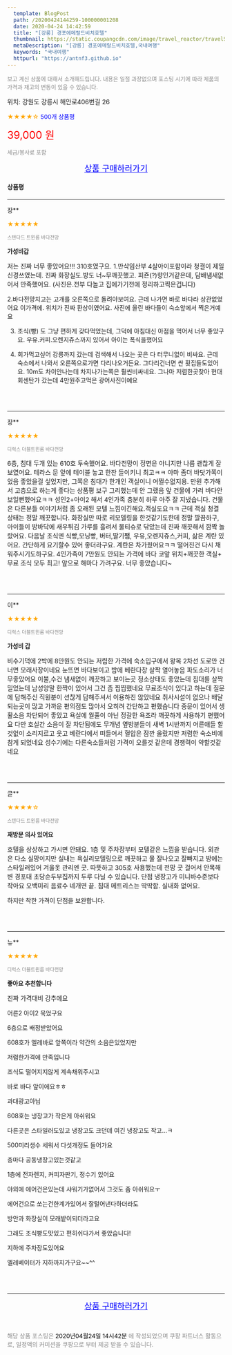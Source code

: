 ```yaml
---
  template: BlogPost
  path: /20200424144259-100000001208
  date: 2020-04-24 14:42:59
  title: "[강릉] 경포에메랄드비치호텔"
  thumbnail: https://static.coupangcdn.com/image/travel_reactor/travelSeller/hotel/A00101946/c2603411-f911-49d5-bfd1-1f82a12cc913.jpg
  metaDescription: "[강릉] 경포에메랄드비치호텔,국내여행"
  keywords: "국내여행"
  httpurl: "https://antnf3.github.io"
---
```

  
<span style="color: #888;font-size:0.8rem">보고 계신 상품에 대해서 소개해드립니다.
내용은 일절 과장없으며 포스팅 시기에 따라 제품의 가격과 재고의 변동이 있을 수 있습니다.</span>
  
<span style="font-size: 0.9rem;">위치: 강원도 강릉시 해안로406번길 26 </span>
  
<span style="color: orange;">★★★★☆</span> <span style="color: blue;font-size: 0.85rem;">500개 상품평</span>
  
<span style="color: red;font-size: 1.5rem;">39,000 원</span>
  
<span style="color: #888;font-size:0.8rem">세금/봉사료 포함</span>





<p align="center"><a href="http://me2.do/GvF5GS2j" style="font-size: 1.2rem; color: blue;">상품 구매하러가기</a></p>

#### 상품평
  
---
  
장**
    
<span style="color: orange;">★★★★★</span>
    
<span style="color: #888;font-size:0.7rem">스탠다드 트윈룸 바다전망</span>
    
<span style="font-size:0.85rem">**가성비갑**</span>
    
<span style="font-size: 0.9rem;">저는 진짜 너무 좋았어요!!!
310호였구요.
1.만삭임산부 4살아이포함이라 청결이 제일 신경쓰였는데.
진짜 화장실도.방도 너~무깨끗했고.
피죤(?)향인거같은데, 담배냄새없어서 만족했어요.
(사진은.전부 다놀고 집에가기전에 정리하고찍은겁니다)

2.바다전망치고는 고개를 오른쪽으로 돌려야보여요.
근데 나가면 바로 바다라 상관없었어요
이가격에. 위치가 진짜 환상이였어요.
사진에 올린 바다들이 숙소앞에서 찍은거예요

3. 조식(빵) 도 그냥 편하게 갖다먹었는데,
그덕에 아침대신 아점을 먹어서 너무 좋았구요.
우유.커피.오렌지쥬스까지 있어서 아이는 폭식을했어요

4. 회가먹고싶어 강릉까지 갔는데 검색해서 나오는 곳은 다 터무니없이 비싸요. 근데 숙소에서 나와서 오른쪽으로가면 다리나오거든요. 그다리건너면 싼 횟집들도있어요.
10m도  차이안나는데 차지나가는쪽은  훨씬비싸네요.
그나마 저렴한곳찾아 현대회센탄가 갔는데 4만원주고먹은 광어사진이예요</span>
    
<br>
<br>

---
  
장**
    
<span style="color: orange;">★★★★★</span>
    
<span style="color: #888;font-size:0.7rem">디럭스 더블트윈룸 바다전망</span>
    

    
<span style="font-size: 0.9rem;">6층, 침대 두개 있는 610호 투숙했어요. 
바다전망이 정면은 아니지만 나름 괜찮게 잘 보였어요.
테라스 문 앞에 테이블 놓고 한잔 들이키니 최고ㅋㅋ
아마 좀더 바닷가쪽이었음 좋았을걸 싶었지만, 그쪽은 침대가 한개인 객실이니 어쩔수없지용. 
만원 추가해서 고층으로 하는게 좋다는 상품평 보구 그리했는데 안 그랬음 앞 건물에 가려 바다안보일뻔했어요ㅋㅋ
성인2+아이2 해서 4인가족 충분히 하루 아주 잘 지냈습니다.
건물은 다른분들 이야기처럼 좀 오래된 모텔 느낌이긴해요.객실도요ㅋㅋ 근데 객실 청결 상태는 정말 깨끗합니다. 화장실만 따로 리모델링을 한것같기도한데 정말 깔끔하구, 아이들이 방바닥에 새우튀김 가루를 흘려서 물티슈로 닦았는데 진짜 깨끗해서 깜짝 놀랐어요.
다음날 조식엔 식빵,모닝빵, 버터,딸기쨈, 우유,오렌지쥬스,커피, 삶은 계란 있어요. 간단하게 요기할수 있어 좋더라구요. 계란은 차가웠어요ㅋㅋ
떨어진건 다시 채워주시기도하구요. 
4인가족이 7만원도 안되는 가격에 
바다 코앞 위치+깨끗한 객실+ 무료 조식 모두 최고!
앞으로 해마다 가려구요.
너무 좋았습니다~</span>
    
<br>
<br>

---
  
이**
    
<span style="color: orange;">★★★★★</span>
    
<span style="color: #888;font-size:0.7rem">디럭스 더블트윈룸 바다전망</span>
    
<span style="font-size:0.85rem">**가성비 갑**</span>
    
<span style="font-size: 0.9rem;">비수기덕에 2박에 8만원도 안되는 저렴한 가격에
숙소입구에서 왕복 2차선 도로만 건너면 모래사장이네요
눈뜨면 바다보이고 밤에 베란다창 살짝 열어놓음
파도소리가 너무좋았어요
이불,수건 냄새없이 깨끗하고 보이는곳 청소상태도
좋았는데 침대를 살짝 밀었는데 남성양말 한짝이 있어서
그건 좀 찝찝했네요
무료조식이 있다고 하는데 질문에 답해주신 직원분이
션찮게 답해주셔서 이용하진 않았네요
취사시설이 없으나 배달되는곳이 많고 가까운 편의점도
많아서 오히려 간단하고 편했습니다
중문이 있어서 생활소음 차단되어 좋았고
욕실에 월풀이 아닌 정갈한 욕조라 깨끗하게 사용하기 편했어요
다만 호실간 소음이 잘 차단됨에도 무개념 옆방분들이 새벽 1시반까지
어른애들 할것없이 소리지르고 웃고 베란다에서 떠들어서
혈압은 잠깐 올랐지만 저렴한 숙소비에 참게 되었네요
성수기에는 다른숙소들처럼 가격이 오를것 같은데
경쟁력이 약할것같네요</span>
    
<br>
<br>

---
  
글**
    
<span style="color: orange;">★★★★☆</span>
    
<span style="color: #888;font-size:0.7rem">스탠다드 트윈룸 바다전망</span>
    
<span style="font-size:0.85rem">**재방문  의사 있어요**</span>
    
<span style="font-size: 0.9rem;">호텔을  상상하고  가시면  안돼요.
1층 및   주차장부터 모텔같은  느낌을  받습니다.
외관은  다소 실망이지만  실내는  욕실리모델링으로  깨끗하고  물 잘나오고 잘빠지고  방에는 스타일러있어  겨울옷 관리엔  굿. 따뜻하고  305호  사용했는데  전망 굿
걸어서  안목해변  경포대  초당순두부집까지 두루  다닐 수 있습니다.
단점 냉장고가  미니바수준보다 작아요 
        오백미리 음료수 네개면  끝.
         침대 메트리스는  딱딱함.
        실내화 없어요.
  
하지만 착한 가격이   단점을  보완합니다.</span>
    
<br>
<br>

---
  
뉴**
    
<span style="color: orange;">★★★★★</span>
    
<span style="color: #888;font-size:0.7rem">디럭스 더블트윈룸 바다전망</span>
    
<span style="font-size:0.85rem">**좋아요 추천합니다**</span>
    
<span style="font-size: 0.9rem;">진짜 가격대비 강추에요

어른2  아이2  묵었구요

6층으로 배정받았어요

608호가 엘레바로 앞쪽이라 약간의 소음은있었지만

저렴한가격에 만족입니다

조식도 떨어지지않게 계속채워주시고

바로 바다 앞이에요ㅎㅎ

과대광고아님

608호는 냉장고가 작은게 아쉬워요

다른곳은 스타일러도있고 냉장고도 크던데 여긴 냉장고도 작고...ㅋ

500미리생수 세워서 다섯개정도 들어가요 

층마다 공동냉장고있는것같고

1층에 전자렌지, 커피자판기, 정수기 있어요

야외에 에어건은있는데 샤워기가없어서 그것도 좀 아쉬워요ㅜ

에어건으로 쏘는건한계가있어서 잘털어낸다하더라도

방안과 화장실이 모래밭이되더라고요

그래도 조식빵도맛있고 편히쉬다가서 좋았습니다!

지하에 주차장도있어요

엘레베이터가 지하까지가구요~~^^</span>
    
<br>
<br>


  
---
  
<p align="center"><a href="http://me2.do/GvF5GS2j" style="font-size: 1.2rem; color: blue;">상품 구매하러가기</a></p>
  
<br>
  
<span style="font-size: 0.85rem; color: #888;">해당 상품 포스팅은 <span style="color: #000;"> 2020년04월24일 14시42분 </span> 에 작성되었으며 쿠팡 파트너스 활동으로, 일정액의 커미션을 쿠팡으로 부터 제공 받을 수 있습니다.</span>